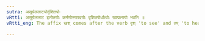 ```yaml
---
sutra: असूर्यललाटयोर्दृशितपोः
vRtti: असूर्यललाट इत्येतयोः कर्मणोरुपपदयोः दृशितपोर्धात्वोः खश्प्रत्ययो भवति ॥
vRtti_eng: The affix खश् comes after the verb दृश् 'to see' and तप् 'to heat' when असूर्य and ललाट are the words in composition with them respectively as objects.

---
```


